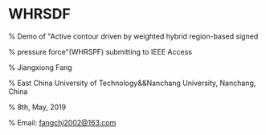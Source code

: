 # WHRSDF
% Demo of "Active contour driven by weighted hybrid region-based signed 

%  pressure force"(WHRSPF) submitting to IEEE Access

% Jiangxiong Fang

% East China University of Technology&&Nanchang University, Nanchang, China

% 8th, May, 2019

% Email: fangchj2002@163.com
